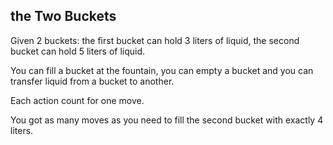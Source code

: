 ## the Two Buckets ##

Given 2 buckets: the first bucket can hold 3 liters of liquid, the second bucket can hold 5 liters of liquid.

You can fill a bucket at the fountain, you can empty a bucket and you can transfer liquid from a bucket to another.

Each action count for one move.

You got as many moves as you need to fill the second bucket with exactly 4 liters.

